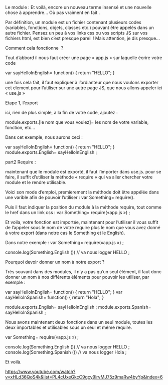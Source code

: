 Le module :
Et voilà, encore un nouveau terme insensé et une nouvelle chose à apprendre… Où pas vraiment en fait .

Par définition, un module est un fichier contenant plusieurs codes (variables, fonctions, objets, classes etc.) pouvant être appelés dans un autre fichier.
Pensez un peu à vos links css ou vos scripts JS sur vos fichiers html, est bien c’est presque pareil ! Mais attention, je dis presque...

Comment cela fonctionne  ?

Tout d’abbord il nous faut créer une page « app.js » sur laquelle  écrire votre code


  var sayHelloInEnglish= function() {
    return "HELLO";
  }

une fois cela fait, il faut expliquer à l’ordianteur que nous voulons exporter cet element pour l’utiliser sur une autre page JS, que nous allons appeler ici « use.js »



Etape 1, l’export

ici, rien de plus simple, à la fin de votre code, ajoutez :

 module.exports.[le nom que vous voulez]= les nom de votre variable, fonction, etc...

Dans cet exemple, nous aurons ceci :

var sayHelloInEnglish= function() {
    return "HELLO";
}
module.exports.English= sayHelloInEnglish ;

part2 Require :

maintenant que le module est exporté, il faut l’importer dans use.js.
pour se faire, il suffit d’utiliser la méthode « require » qui va aller chercher votre module et le rendre utilisable.

Voici son mode d’emploi, premièrement la méthode doit être appélée dans une varible afin de pouvoir l’utiliser : var Something= require().

Puis il faut indiquer la position du module à la méthode require, tout comme le href dans un link css : var Something= require(«app.js ») ;

Et voila, votre fonction est importée, maintenant pour l’utiliser il vous suffit de l’appeler sous le nom de votre require plus le nom que vous avez donné à votre export (dans notre cas le Something et le English).

Dans notre exemple :
var Something= require(«app.js ») ;

console.log(Something.English ()) // va nous logger HELLO ;


Pourquoi devoir donner un nom à notre export ?

Très souvant dans des modules, il n’y a pas qu’un seul élément, il faut donc donner un nom à nos différents éléments pour pouvoir les utiliser, par exemple :

var sayHelloInEnglish= function() {
    return "HELLO";
}
var sayHelloInSpanish= function() {
    return "Hola";
}

module.exports.English= sayHelloInEnglish ;
module.exports.Spanish=  sayHelloInSpanish ;

Nous avons maintenant deux fonctions dans un seul module, toutes les deux importables et utilisables sous un seul et même require.

var Something= require(«app.js ») ;

console.log(Something.English ()) // va nous logger HELLO ;
console.log(Something.Spanish ()) // va nous logger Hola ;


Et voilà.





https://www.youtube.com/watch?v=xHLd36QoS4k&list=PL4cUxeGkcC9gcy9lrvMJ75z9maRw4byYp&index=6
